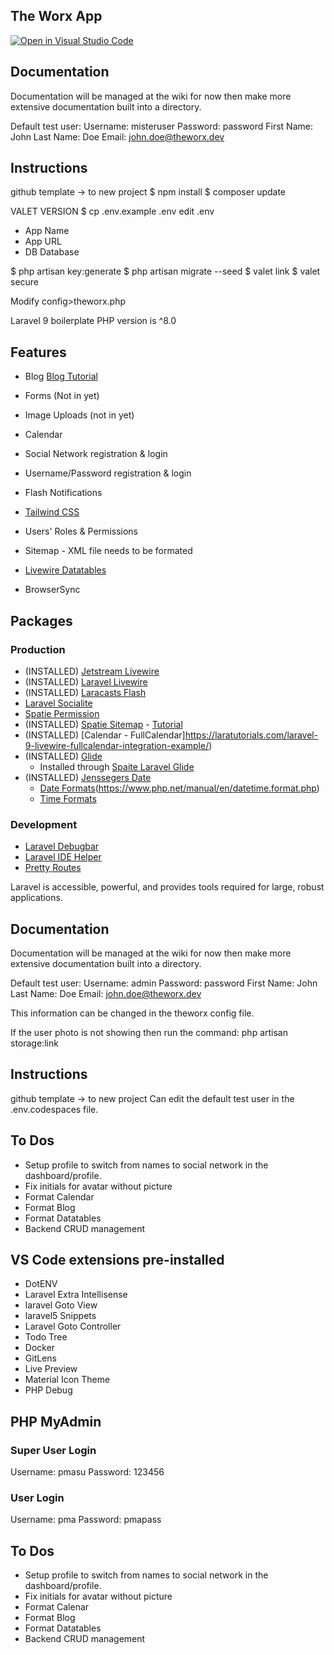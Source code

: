 ## The Worx App

[![Open in Visual Studio Code](https://open.vscode.dev/badges/open-in-vscode.svg)](https://open.vscode.dev/cynosure-networx/theworx)

## Documentation

Documentation will be managed at the wiki for now then make more extensive documentation built into a directory.

Default test user:
Username: misteruser
Password: password
First Name: John
Last Name: Doe
Email: john.doe@theworx.dev


## Instructions

github template -> to new project
$ npm install
$ composer update


VALET VERSION
$ cp .env.example .env
edit .env
- App Name
- App URL
- DB Database

$ php artisan key:generate
$ php artisan migrate --seed
$ valet link <project name>
$ valet secure <project name>

Modify config>theworx.php

Laravel 9 boilerplate PHP version is ^8.0

## Features
- Blog [ Blog Tutorial](https://www.flowkl.com/tutorial/web-development/simple-blog-application-in-laravel-7/)
- Forms (Not in yet)
- Image Uploads (not in yet)

- Calendar
- Social Network registration & login
- Username/Password registration & login
- Flash Notifications
- [Tailwind CSS](https://tailwindcss.com/)
- Users' Roles & Permissions
- Sitemap - XML file needs to be formated
- [Livewire Datatables](https://laravel-livewire.com/screencasts/s7-intro)
- BrowserSync



## Packages
### Production
- (INSTALLED) [Jetstream Livewire](https://jetstream.laravel.com/2.x/stacks/livewire.html)
- (INSTALLED) [Laravel Livewire](https://laravel-livewire.com/)
- (INSTALLED) [Laracasts Flash](https://github.com/laracasts/flash)
- [Laravel Socialite](https://laravel.com/docs/9.x/socialite)
- [Spatie Permission](https://spatie.be/docs/laravel-permission/v5/introduction)
- (INSTALLED) [Spatie Sitemap](https://github.com/spatie/laravel-sitemap) - [Tutorial](https://onlinewebtutorblog.com/laravel-8-sitemap-generator-package-tutorial/)
- (INSTALLED) [Calendar - FullCalendar]https://laratutorials.com/laravel-9-livewire-fullcalendar-integration-example/)
- (INSTALLED) [Glide](https://glide.thephpleague.com/)
    - Installed through [Spaite Laravel Glide](https://github.com/spatie/laravel-glide)
- (INSTALLED)  [Jenssegers Date](https://github.com/jenssegers/date)
    - [Date Formats](https://www.php.net/manual/en/datetime.formats.date.php)(https://www.php.net/manual/en/datetime.format.php)
    -  [Time Formats](https://www.php.net/manual/en/datetime.formats.time.php)

### Development
- [Laravel Debugbar](https://github.com/barryvdh/laravel-debugbar)
- [Laravel IDE Helper](https://github.com/barryvdh/laravel-ide-helper)
- [Pretty Routes](https://github.com/garygreen/pretty-routes)

Laravel is accessible, powerful, and provides tools required for large, robust applications.

## Documentation

Documentation will be managed at the wiki for now then make more extensive documentation built into a directory.

Default test user:
Username: admin
Password: password
First Name: John
Last Name: Doe
Email: john.doe@theworx.dev

This information can be changed in the theworx config file.

If the user photo is not showing then run the command: php artisan storage:link

## Instructions

github template -> to new project
Can edit the default test user in the .env.codespaces file.

## To Dos

- Setup profile to switch from names to social network in the dashboard/profile.
- Fix initials for avatar without picture
- Format Calendar
- Format Blog
- Format Datatables
- Backend CRUD management

## VS Code extensions pre-installed
- DotENV
- Laravel Extra Intellisense
- laravel Goto View
- laravel5 Snippets
- Laravel Goto Controller
- Todo Tree
- Docker
- GitLens
- Live Preview
- Material Icon Theme
- PHP Debug


## PHP MyAdmin
### Super User Login
Username: pmasu
Password: 123456

### User Login
Username: pma
Password: pmapass


## To Dos

- Setup profile to switch from names to social network in the dashboard/profile.
- Fix initials for avatar without picture
- Format Calenar
- Format Blog
- Format Datatables
- Backend CRUD management

